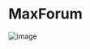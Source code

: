 # MaxForum

![image](https://github.com/Fotzer/MaxForum/assets/92567020/00e7a37a-892a-4f3b-8237-bad7fa9e64f2)
